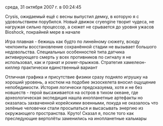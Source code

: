 среда, 31 октября 2007 г. в 00:24:45

Crysis, ожидаемый ещё с весны выпустил демку, в которую я с удовольствием порубился. Новый движок cryengine творит чудеса, не нагружая сильно процессор, а cюжет не срывается до уровня ужасов Bioshock, покрайней мере в начале

Игра плавная - бежишь как будто по линейному сюжету, всюду чекпоинты восстановление сохранённой стадии не вызывает большого недовольства. Специальных особенностей типа датчика активирующего смерть у всех противников по сигналу я не использовал, как и гранат и power-прыжков. Стратегия хамелеон-киллер практически единственный вариант

Отличная графика и присутствие физики сразу подняло игрушку на хороший уровень, а костюм на подобие экзоскелета вносил ощущение непобедимости. История логически предсказуема, хотя и не без новшеств - герой высаживается на остров в тихом океане, где археологическая экспедиция нашла инопланетные артефакты но оказалась захваченной корейскими военными, покуда не оказалось что зелёные человечки стали просыпаться и высасывать энергию из окружающего пространства. Круто! Сказал я, после того как преследующие вертолёты заменились на инопланетные кальмары
